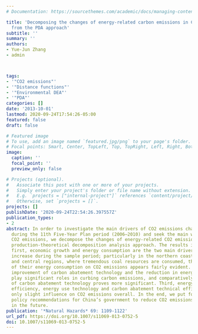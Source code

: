 ```yaml
---
# Documentation: https://sourcethemes.com/academic/docs/managing-content/

title: 'Decomposing the changes of energy-related carbon emissions in China: evidence
  from the PDA approach'
subtitle: ''
summary: ''
authors:
- Yue-Jun Zhang
- admin



tags:
- '"CO2 emissions"'
- '"Distance functions"'
- '"Environmental DEA"'
- '"PDA"'
categories: []
date: '2013-10-01'
lastmod: 2020-09-24T17:54:26-05:00
featured: false
draft: false

# Featured image
# To use, add an image named `featured.jpg/png` to your page's folder.
# Focal points: Smart, Center, TopLeft, Top, TopRight, Left, Right, BottomLeft, Bottom, BottomRight.
image:
  caption: ''
  focal_point: ''
  preview_only: false

# Projects (optional).
#   Associate this post with one or more of your projects.
#   Simply enter your project's folder or file name without extension.
#   E.g. `projects = ["internal-project"]` references `content/project/deep-learning/index.md`.
#   Otherwise, set `projects = []`.
projects: []
publishDate: '2020-09-24T22:54:26.397557Z'
publication_types:
- 2
abstract: In order to investigate the main drivers of CO2 emissions changes in China
  during the 11th Five-Year Plan period (2006–2010) and seek the main ways to reduce
  CO2 emissions, we decompose the changes of energy-related CO2 emissions using the
  production-theoretical decomposition analysis approach. The results indicate that,
  first, economic growth and energy consumption are the two main drivers of CO2 emissions
  increase during the sample period; particularly in the northern coastal, northwest
  and central regions, where tremendous coal resources are consumed, the driving effect
  of their energy consumption on CO2 emissions appears fairly evident. Second, the
  improvement of carbon abatement technology and the reduction in energy intensity
  play significant roles in curbing carbon emissions, and comparatively the effect
  of carbon abatement technology proves more significant. Third, energy use technical
  efficiency, energy use technology and carbon abatement technical efficiency have
  only slight influence on CO2 emissions overall. In the end, we put forward some
  policy recommendations for China’s government to reduce CO2 emissions intensity
  in the future.
publication: '*Natural Hazards* 69: 1109-1122'
url_pdf: https://doi.org/10.1007/s11069-013-0752-5
doi: 10.1007/s11069-013-0752-5
---
```

